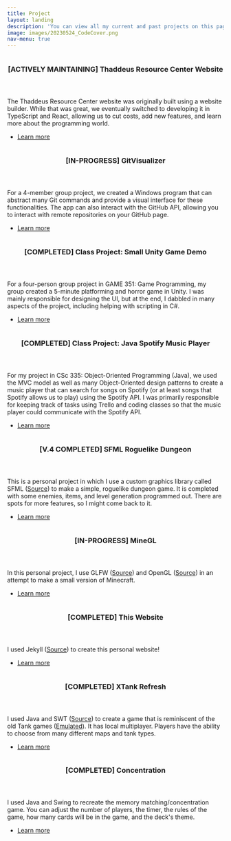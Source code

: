 ```yaml
---
title: Project
layout: landing
description: 'You can view all my current and past projects on this page. Click on the title of each project for more information.'
image: images/20230524_CodeCover.png
nav-menu: true
---
```


<!-- Main -->
<div id="main">

<!-- One -->
<section id="one" class="spotlights">
	<section>
		<a href="projects_description/20240401_website.html" class="image">
			<img src="{% link images/projects_media/20240401_website.html/00_intro.png %}" alt="" data-position="top center" />
		</a>
		<div class="content">
			<div class="inner">
				<header class="major">
					<h3>[ACTIVELY MAINTAINING] Thaddeus Resource Center Website</h3>
				</header>
				<p>The Thaddeus Resource Center website was originally built using a website builder. While that was great, we eventually switched to developing it in TypeScript and React, allowing us to cut costs, add new features, and learn more about the programming world.</p>
				<ul class="actions">
					<li><a href="projects_description/20240401_website.html" class="button">Learn more</a></li>
				</ul>
			</div>
		</div>
	</section>
	<section>
		<a href="projects_description/20231230_visualizer-github.html" class="image">
			<img src="{% link images/projects_media/20231230_visualizer-github/05_repo.png %}" alt="" data-position="center center" />
		</a>
		<div class="content">
			<div class="inner">
				<header class="major">
					<h3>[IN-PROGRESS] GitVisualizer</h3>
				</header>
				<p>For a 4-member group project, we created a Windows program that can abstract many Git commands and provide a visual interface for these functionalities. The app can also interact with the GitHub API, allowing you to interact with remote repositories on your GitHub page.</p>
				<ul class="actions">
					<li><a href="projects_description/20231230_visualizer-github.html" class="button">Learn more</a></li>
				</ul>
			</div>
		</div>
	</section>
	<section>
		<a href="projects_description/20230526_demounityproject.html" class="image">
			<img src="{% link images/projects_media/20230526_unitygamedemo/00.png %}" alt="" data-position="center center" />
		</a>
		<div class="content">
			<div class="inner">
				<header class="major">
					<h3>[COMPLETED] Class Project: Small Unity Game Demo</h3>
				</header>
				<p>For a four-person group project in GAME 351: Game Programming, my group created a 5-minute platforming and horror game in Unity. I was mainly responsible for designing the UI, but at the end, I dabbled in many aspects of the project, including helping with scripting in C#.</p>
				<ul class="actions">
					<li><a href="projects_description/20230526_demounityproject.html" class="button">Learn more</a></li>
				</ul>
			</div>
		</div>
	</section>
	<section>
		<a href="projects_description/20230526_demospotify.html" class="image">
			<img src="{% link images/projects_media/20230526_demospotify/05_play.png %}" alt="" data-position="top center" />
		</a>
		<div class="content">
			<div class="inner">
				<header class="major">
					<h3>[COMPLETED] Class Project: Java Spotify Music Player</h3>
				</header>
				<p>For my project in CSc 335: Object-Oriented Programming (Java), we used the MVC model as well as many Object-Oriented design patterns to create a music player that can search for songs on Spotify (or at least songs that Spotify allows us to play) using the Spotify API. I was primarily responsible for keeping track of tasks using Trello and coding classes so that the music player could communicate with the Spotify API.</p>
				<ul class="actions">
					<li><a href="projects_description/20230526_demospotify.html" class="button">Learn more</a></li>
				</ul>
			</div>
		</div>
	</section>
	<section>
		<a href="projects_description/20230526_sfml19.html" class="image">
			<img src="{% link images/projects_media/20230526_sfml19/03_main.png %}" alt="" data-position="25% 25%" />
		</a>
		<div class="content">
			<div class="inner">
				<header class="major">
					<h3>[V.4 COMPLETED] SFML Roguelike Dungeon</h3>
				</header>
				<p>This is a personal project in which I use a custom graphics library called SFML (<a href="https://www.sfml-dev.org/">Source</a>) to make a simple, roguelike dungeon game. It is completed with some enemies, items, and level generation programmed out. There are spots for more features, so I might come back to it.</p>
				<ul class="actions">
					<li><a href="projects_description/20230526_sfml19.html" class="button">Learn more</a></li>
				</ul>
			</div>
		</div>
	</section>
	<section>
		<a href="projects_description/20230526_minegl.html" class="image">
			<img src="{% link images/projects_media/20230526_minegl/00.png %}" alt="" data-position="top center" />
		</a>
		<div class="content">
			<div class="inner">
				<header class="major">
					<h3>[IN-PROGRESS] MineGL</h3>
				</header>
				<p>In this personal project, I use GLFW (<a href="https://www.glfw.org/">Source</a>) and OpenGL (<a href="https://learnopengl.com/">Source</a>) in an attempt to make a small version of Minecraft.</p>
				<ul class="actions">
					<li><a href="projects_description/20230526_minegl.html" class="button">Learn more</a></li>
				</ul>
			</div>
		</div>
	</section>
		<section>
		<a href="projects_description/20230604_jekyllwebsite.html" class="image">
			<img src="{% link images/projects_media/20230604_jekyllwebsite/00.png %}" alt="" data-position="top center" />
		</a>
		<div class="content">
			<div class="inner">
				<header class="major">
					<h3>[COMPLETED] This Website</h3>
				</header>
				<p>I used Jekyll (<a href="https://jekyllrb.com/">Source</a>) to create this personal website!</p>
				<ul class="actions">
					<li><a href="projects_description/20230604_jekyllwebsite.html" class="button">Learn more</a></li>
				</ul>
			</div>
		</div>
	</section>
	<section>
		<a href="projects_description/20231222_xtank.html" class="image">
			<img src="{% link images/projects_media/20231222_xtank/03_battle.png %}" alt="" data-position="top center" />
		</a>
		<div class="content">
			<div class="inner">
				<header class="major">
					<h3>[COMPLETED] XTank Refresh</h3>
				</header>
				<p>I used Java and SWT (<a href="https://www.eclipse.org/swt/">Source</a>) to create a game that is reminiscent of the old Tank games (<a href="https://www.retrogames.cz/play_1412-NES.php">Emulated</a>). It has local multiplayer. Players have the ability to choose from many different maps and tank types.</p>
				<ul class="actions">
					<li><a href="projects_description/20231222_xtank.html" class="button">Learn more</a></li>
				</ul>
			</div>
		</div>
	</section>
	<section>
		<a href="projects_description/20231222_concentration.html" class="image">
			<img src="{% link images/projects_media/20231222_concentration/02_game.png %}" alt="" data-position="top center" />
		</a>
		<div class="content">
			<div class="inner">
				<header class="major">
					<h3>[COMPLETED] Concentration</h3>
				</header>
				<p>I used Java and Swing to recreate the memory matching/concentration game. You can adjust the number of players, the timer, the rules of the game, how many cards will be in the game, and the deck's theme.</p>
				<ul class="actions">
					<li><a href="projects_description/20231222_concentration.html" class="button">Learn more</a></li>
				</ul>
			</div>
		</div>
	</section>
</section>

</div>
